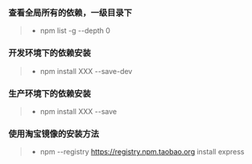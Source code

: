 ### 查看全局所有的依赖，一级目录下
> * npm list -g --depth 0

### 开发环境下的依赖安装
> * npm install XXX --save-dev

### 生产环境下的依赖安装
> * npm install XXX --save

### 使用淘宝镜像的安装方法
> * npm --registry https://registry.npm.taobao.org install express

